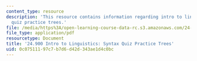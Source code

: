 ```yaml
---
content_type: resource
description: 'This resource contains information regarding intro to linguistics: syntax
  quiz practice trees.'
file: /media/https%3A/open-learning-course-data-rc.s3.amazonaws.com/24-900-introduction-to-linguistics-fall-2012/0c07511197c7b7d6d42d343ae1d4c0bc_MIT24_900F12_SntxPracTree.pdf
file_type: application/pdf
resourcetype: Document
title: '24.900 Intro to Linguistics: Syntax Quiz Practice Trees'
uid: 0c075111-97c7-b7d6-d42d-343ae1d4c0bc
---
```

